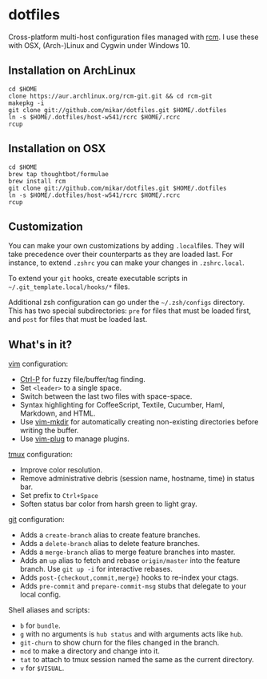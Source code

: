 dotfiles
===================

Cross-platform multi-host configuration files managed with [rcm](https://github.com/thoughtbot/rcm).
I use these with OSX, (Arch-)Linux and Cygwin under Windows 10.

Installation on ArchLinux
-------------------------
    
    cd $HOME
    clone https://aur.archlinux.org/rcm-git.git && cd rcm-git
    makepkg -i
    git clone git://github.com/mikar/dotfiles.git $HOME/.dotfiles
    ln -s $HOME/.dotfiles/host-w541/rcrc $HOME/.rcrc
    rcup

Installation on OSX
-------------------

    cd $HOME
    brew tap thoughtbot/formulae
    brew install rcm
    git clone git://github.com/mikar/dotfiles.git $HOME/.dotfiles
    ln -s $HOME/.dotfiles/host-w541/rcrc $HOME/.rcrc
    rcup

Customization
----------------------------

You can make your own customizations by adding `.local`files. 
They will take precedence over their counterparts as they are loaded last.
For instance, to extend `.zshrc` you can make your changes in `.zshrc.local`.

To extend your `git` hooks, create executable scripts in
`~/.git_template.local/hooks/*` files.

Additional zsh configuration can go under the `~/.zsh/configs` directory. This
has two special subdirectories: `pre` for files that must be loaded first, and
`post` for files that must be loaded last.

What's in it?
-------------

[vim](http://www.vim.org/) configuration:

* [Ctrl-P](https://github.com/kien/ctrlp.vim) for fuzzy file/buffer/tag finding.
* Set `<leader>` to a single space.
* Switch between the last two files with space-space.
* Syntax highlighting for CoffeeScript, Textile, Cucumber, Haml, Markdown, and
  HTML.
* Use [vim-mkdir](https://github.com/pbrisbin/vim-mkdir) for automatically
  creating non-existing directories before writing the buffer.
* Use [vim-plug](https://github.com/junegunn/vim-plug) to manage plugins.

[tmux](http://robots.thoughtbot.com/a-tmux-crash-course)
configuration:

* Improve color resolution.
* Remove administrative debris (session name, hostname, time) in status bar.
* Set prefix to `Ctrl+Space`
* Soften status bar color from harsh green to light gray.

[git](http://git-scm.com/) configuration:

* Adds a `create-branch` alias to create feature branches.
* Adds a `delete-branch` alias to delete feature branches.
* Adds a `merge-branch` alias to merge feature branches into master.
* Adds an `up` alias to fetch and rebase `origin/master` into the feature
  branch. Use `git up -i` for interactive rebases.
* Adds `post-{checkout,commit,merge}` hooks to re-index your ctags.
* Adds `pre-commit` and `prepare-commit-msg` stubs that delegate to your local
  config.

Shell aliases and scripts:

* `b` for `bundle`.
* `g` with no arguments is `hub status` and with arguments acts like `hub`.
* `git-churn` to show churn for the files changed in the branch.
* `mcd` to make a directory and change into it.
* `tat` to attach to tmux session named the same as the current directory.
* `v` for `$VISUAL`.

